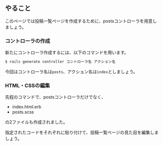 ## やること
このページでは投稿一覧ページを作成するために、postsコントローラを用意しましょう。

### コントローラの作成
新たにコントローラ作成するには、以下のコマンドを用います。
```sh
$ rails generate controller コントローラ名 アクション名
```

今回はコントローラ名は`posts`、アクション名は`index`としましょう。

### HTML・CSSの編集
先程のコマンドで、postsコントローラだけでなく、
- index.html.erb
- posts.scss

の2ファイルも作成されました。

指定されたコードをそれぞれに貼り付けて、投稿一覧ページの見た目を編集しましょう。

